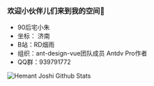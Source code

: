 ###  欢迎小伙伴儿们来到我的空间👋

* 90后宅小朱
* 坐标： 济南
* B站：RD烟雨
* 组织：ant-design-vue团队成员 Antdv Pro作者
* QQ群：939791772


![Hemant Joshi Github Stats](https://github-readme-stats.vercel.app/api?username=aibayanyu20&show_icons=true&title_color=fff&icon_color=79ff97&text_color=9f9f9f&bg_color=151515&hide=[])

